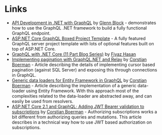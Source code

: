 # Links

* [API Development in .NET with GraphQL](https://www.lynda.com/NET-tutorials/API-Development-NET-GraphQL/664823-2.html) by [Glenn Block](https://twitter.com/gblock) - demonstrates how to use the GraphQL .NET framework to build a fully functional GraphQL endpoint.
* [ASP.NET Core GraphQL Boxed Project Template](https://github.com/Dotnet-Boxed/Templates/blob/master/Docs/GraphQL.md) - A fully featured GraphQL server project template with lots of optional features built on top of ASP.NET Core.
* [GraphQL with .NET Core (11 Part Blog Series)](https://fiyazhasan.me/tag/graphql/) by [Fiyaz Hasan](https://github.com/fiyazbinhasan)
* [Implementing pagination with GraphQL.NET and Relay](http://corstianboerman.com/2019-03-08/implementing-pagination-with-graphql-net-and-relay.html) by [Corstian Boerman](https://twitter.com/corstianboerman) - Article describing the details of implementing cursor based pagination (against SQL Server) and exposing this through connections in GraphQL.
* [Generic data loaders for Entity Framework in GraphQL](http://corstianboerman.com/posts/2019-02-12/generic-data-loaders-for-entity-framework-in-graphql.html) by [Corstian Boerman](https://twitter.com/corstianboerman) - Article describing the implementation of a generic data-loader using Entity Framework. With this approach most of the complexities related to the data-loader are abstracted away, and can easily be used from resolvers.
* [ASP.NET Core 2.1 and GraphQL; Adding JWT Bearer validation to subscriptions](http://corstianboerman.com/posts/2018-09-10/asp-net-core-2-1-and-graphql-adding-jwt-bearer-validation-to-subscriptions.html) by [Corstian Boerman](https://twitter.com/corstianboerman) - Authorizing subscriptions works a bit different from authorizing queries and mutations. This article describes in a technical way how to use JWT based authorization on subscriptions.
